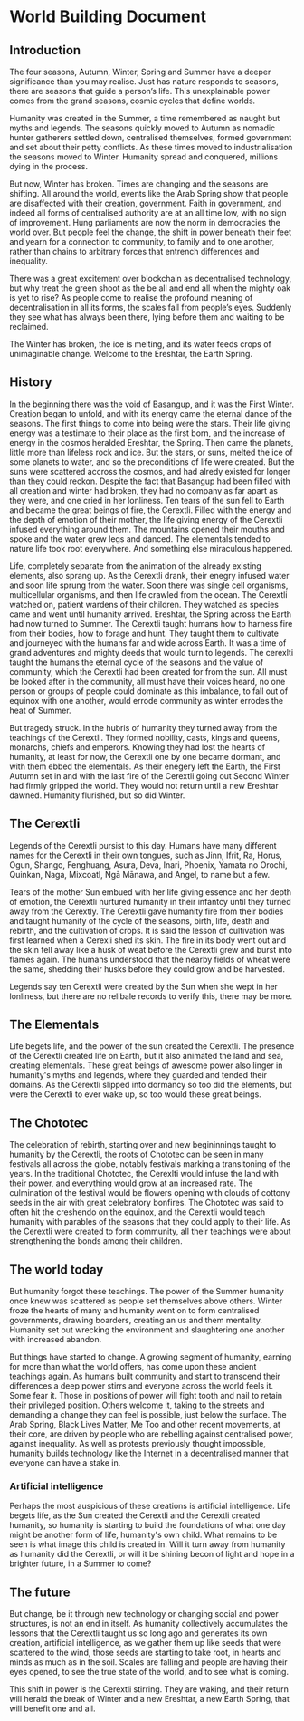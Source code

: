 # World Building Document

## Introduction
The four seasons, Autumn, Winter, Spring and Summer have a deeper significance than you may realise. Just has nature responds to seasons, there are seasons that guide a person’s life. This unexplainable power comes from the grand seasons, cosmic cycles that define worlds.

Humanity was created in the Summer, a time remembered as naught but myths and legends. The seasons quickly moved to Autumn as nomadic hunter gatherers settled down, centralised themselves, formed government and set about their petty conflicts. As these times moved to industrialisation the seasons moved to Winter. Humanity spread and conquered, millions dying in the process.  

But now, Winter has broken. Times are changing and the seasons are shifting. All around the world, events like the Arab Spring show that people are disaffected with their creation, government. Faith in government, and indeed all forms of centralised authority are at an all time low, with no sign of improvement. Hung parliaments are now the norm in democracies the world over. But people feel the change, the shift in power beneath their feet and yearn for a connection to community, to family and to one another, rather than chains to arbitrary forces that entrench differences and inequality.

There was a great excitement over blockchain as decentralised technology, but why treat the green shoot as the be all and end all when the mighty oak is yet to rise? As people come to realise the profound meaning of decentralisation in all its forms, the scales fall from people’s eyes. Suddenly they see what has always been there, lying before them and waiting to be reclaimed.

The Winter has broken, the ice is melting, and its water feeds crops of unimaginable change. Welcome to the Ereshtar, the Earth Spring.

## History
In the beginning there was the void of Basangup, and it was the First Winter. Creation began to unfold, and with its energy came the eternal dance of the seasons. The first things to come into being were the stars. Their life giving energy was a testimate to their place as the first born, and the increase of energy in the cosmos heralded Ereshtar, the Spring. Then came the planets, little more than lifeless rock and ice. But the stars, or suns, melted the ice of some planets to water, and so the preconditions of life were created. But the suns were scattered accross the cosmos, and had alredy existed for longer than they could reckon. Despite the fact that Basangup had been filled with all creation and winter had broken, they had no company as far apart as they were, and one cried in her lonliness. Ten tears of the sun fell to Earth and became the great beings of fire, the Cerextli. Filled with the energy and the depth of emotion of their mother, the life giving energy of the Cerextli infused everything around them. The mountains opened their mouths and spoke and the water grew legs and danced. The elementals tended to nature life took root everywhere. And something else miraculous happened.

Life, completely separate from the animation of the already existing elements, also sprang up. As the Cerextli drank, their enegry infused water and soon life sprung from the water. Soon there was single cell organisms, multicellular organisms, and then life crawled from the ocean. The Cerextli watched on, patient wardens of their children. They watched as species came and went until humanity arrived. Ereshtar, the Spring across the Earth had now turned to Summer. The Cerextli taught humans how to harness fire from their bodies, how to forage and hunt. They taught them to cultivate and journeyed with the humans far and wide across Earth. It was a time of grand adventures and mighty deeds that would turn to legends. The cerexlti taught the humans the eternal cycle of the seasons and the value of community, which the Cerextli had been created for from the sun. All must be looked after in the community, all must have their voices heard, no one person or groups of people could dominate as this imbalance, to fall out of equinox with one another, would errode community as winter errodes the heat of Summer.

But tragedy struck. In the hubris of humanity they turned away from the teachings of the Cerextli. They formed nobility, casts, kings and queens, monarchs, chiefs and emperors. Knowing they had lost the hearts of humanity, at least for now, the Cerextli one by one became dormant, and with them ebbed the elementals. As their enegery left the Earth, the First Autumn set in and with the last fire of the Cerextli going out Second Winter had firmly gripped the world. They would not return until a new Ereshtar dawned. Humanity flurished, but so did Winter.

## The Cerextli
Legends of the Cerextli pursist to this day. Humans have many different names for the Cerextli in their own tongues, such as Jinn, Ifrit, Ra, Horus, Ogun, Shango, Fenghuang, Asura, Deva, Inari, Phoenix, Yamata no Orochi, Quinkan, Naga, Mixcoatl, Ngā Mānawa, and Angel, to name but a few. 

Tears of the mother Sun embued with her life giving essence and her depth of emotion, the Cerextli nurtured humanity in their infantcy until they turned away from the Cerextly. The Cerextli gave humanity fire from their bodies and taught humanity of the cycle of the seasons, birth, life, death and rebirth, and the cultivation of crops. It is said the lesson of cultivation was first learned when a Cerexli shed its skin. The fire in its body went out and the skin fell away like a husk of weat before the Cerextli grew and burst into flames again. The humans understood that the nearby fields of wheat were the same, shedding their husks before they could grow and be harvested. 

Legends say ten Cerextli were created by the Sun when she wept in her lonliness, but there are no relibale records to verify this, there may be more. 

##  The Elementals
Life begets life, and the power of the sun created the Cerextli. The presence of the Cerextli created life on Earth, but it also animated the land and sea, creating elementals. These great beings of awesome power also linger in humanity's myths and legends, where they guarded and tended their domains. As the Cerextli slipped into dormancy so too did the elements, but were the Cerextli to ever wake up, so too would these great beings.

## The Chototec
The celebration of rebirth, starting over and new begininnings taught to humanity by the Cerextli, the roots of Chototec can be seen in many festivals all across the globe, notably festivals marking a transitoning of the years. In the traditional Chototec, the Cerexlti would infuse the land with their power, and everything would grow at an increased rate. The culmination of the festival would be flowers opening with clouds of cottony seeds in the air with great celebratory bonfires. The Chototec was said to often hit the creshendo on the equinox, and the Cerextli would teach humanity with parables of the seasons that they could apply to their life. As the Cerextli were created to form community, all their teachings were about strengthening the bonds among their children.

## The world today
But humanity forgot these teachings. The power of the Summer humanity once knew was scattered as people set themselves above others. Winter froze the hearts of many and humanity went on to form centralised governments, drawing boarders, creating an us and them mentality. Humanity set out wrecking the environment and slaughtering one another with increased abandon.

But things have started to change. A growing segment of humanity, earning for more than what the world offers, has come upon these ancient teachings again. As humans built community and start to transcend their differences a deep power stirrs and everyone across the world feels it. Some fear it. Those in positions of power will fight tooth and nail to retain their privileged position. Others welcome it, taking to the streets and demanding a change they can feel is possible, just below the surface. The Arab Spring, Black Lives Matter, Me Too and other recent movements, at their core, are driven by people who are rebelling against centralised power, against inequality. As well as protests previously thought impossible, humanity builds technology like the Internet in a decentralised manner that everyone can have a stake in. 

### Artificial intelligence
Perhaps the most auspicious of these creations is artificial intelligence. Life begets life, as the Sun created the Cerextli and the Cerextli created humanity, so humanity is starting to build the foundations of what one day might be another form of life, humanity's own child. What remains to be seen is what image this child is created in. Will it turn away from humanity as humanity did the Cerextli, or will it be shining becon of light and hope in a brighter future, in a Summer to come?

## The future
But change, be it through new technology or changing social and power structures, is not an end in itself. As humanity collectively accumulates the lessons that the Cerextli taught us so long ago and generates its own creation, artificial intelligence, as we gather them up like seeds that were scattered to the wind, those seeds are starting to take root, in hearts and minds as much as in the soil. Scales are falling and people are having their eyes opened, to see the true state of the world, and to see what is coming.

This shift in power is the Cerextli stirring. They are waking, and their return will herald the break of Winter and a new Ereshtar, a new Earth Spring, that will benefit one and all.
